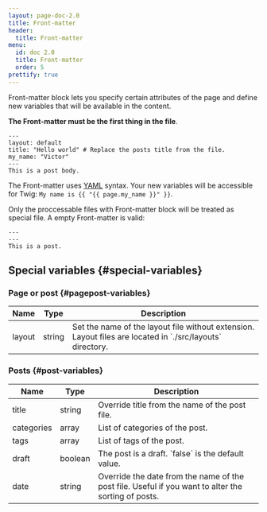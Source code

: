 ```yaml
---
layout: page-doc-2.0
title: Front-matter
header:
  title: Front-matter
menu:
  id: doc 2.0
  title: Front-matter
  order: 5
prettify: true
---
```

Front-matter block lets you specify certain attributes of the page 
and define new variables that will be available in the content. 

**The Front-matter must be the first thing in the file**.

```
---
layout: default
title: "Hello world" # Replace the posts title from the file.
my_name: "Victor"
---
This is a post body.
```

The Front-matter uses [YAML](http://yaml.org) syntax. Your new variables will
be accessible for Twig: `My name is {{ "{{ page.my_name }}" }}`. 

Only the proccessable files with Front-matter block will be treated as special file.
A empty Front-matter is valid:

```
---
---
This is a post.
```

## Special variables {#special-variables}
### Page or post {#pagepost-variables}
<table class="table">
    <thead>
        <tr>
            <th class="col-sm-2">Name</th>
            <th>Type</th>
            <th>Description</th>
        </tr>
    </thead>
    <tbody>
        <tr>
            <td>layout</td>
            <td>string</td>
            <td markdown="1">
                Set the name of the layout file without extension. Layout files
                are located in `./src/layouts` directory.
            </td>
        </tr>
    </tbody>
</table>

### Posts {#post-variables}
<table class="table">
    <thead>
        <tr>
            <th class="col-sm-2">Name</th>
            <th>Type</th>
            <th>Description</th>
        </tr>
    </thead>
    <tbody>
        <tr>
            <td>title</td>
            <td>string</td>
            <td>Override title from the name of the post file.</td>
        </tr>
        <tr>
            <td>categories</td>
            <td>array</td>
            <td>List of categories of the post.</td>
        </tr>
        <tr>
            <td>tags</td>
            <td>array</td>
            <td>List of tags of the post.</td>
        </tr>
        <tr>
            <td>draft</td>
            <td>boolean</td>
            <td markdown="1">The post is a draft. `false` is the default value.</td>
        </tr>
        <tr>
            <td>date</td>
            <td>string</td>
            <td>
                Override the date from the name of the post file. Useful if you want
                to alter the sorting of posts.
            </td>
        </tr>
    </tbody>
</table>
